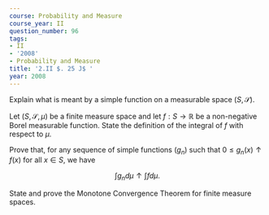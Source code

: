 ```yaml
---
course: Probability and Measure
course_year: II
question_number: 96
tags:
- II
- '2008'
- Probability and Measure
title: '2.II $. 25 J$ '
year: 2008
---
```



Explain what is meant by a simple function on a measurable space $(S, \mathcal{S})$.

Let $(S, \mathcal{S}, \mu)$ be a finite measure space and let $f: S \rightarrow \mathbb{R}$ be a non-negative Borel measurable function. State the definition of the integral of $f$ with respect to $\mu$.

Prove that, for any sequence of simple functions $\left(g_{n}\right)$ such that $0 \leqslant g_{n}(x) \uparrow f(x)$ for all $x \in S$, we have

$$\int g_{n} d \mu \uparrow \int f d \mu .$$

State and prove the Monotone Convergence Theorem for finite measure spaces.